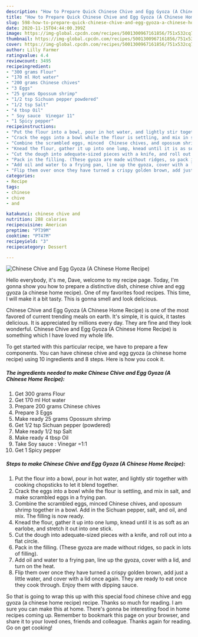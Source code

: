 ```yaml
---
description: "How to Prepare Quick Chinese Chive and Egg Gyoza (A Chinese Home Recipe)"
title: "How to Prepare Quick Chinese Chive and Egg Gyoza (A Chinese Home Recipe)"
slug: 598-how-to-prepare-quick-chinese-chive-and-egg-gyoza-a-chinese-home-recipe
date: 2020-11-15T04:44:00.399Z
image: https://img-global.cpcdn.com/recipes/5001300967161856/751x532cq70/chinese-chive-and-egg-gyoza-a-chinese-home-recipe-recipe-main-photo.jpg
thumbnail: https://img-global.cpcdn.com/recipes/5001300967161856/751x532cq70/chinese-chive-and-egg-gyoza-a-chinese-home-recipe-recipe-main-photo.jpg
cover: https://img-global.cpcdn.com/recipes/5001300967161856/751x532cq70/chinese-chive-and-egg-gyoza-a-chinese-home-recipe-recipe-main-photo.jpg
author: Lilly Farmer
ratingvalue: 4.4
reviewcount: 3495
recipeingredient:
- "300 grams Flour"
- "170 ml Hot water"
- "200 grams Chinese chives"
- "3 Eggs"
- "25 grams Opossum shrimp"
- "1/2 tsp Sichuan pepper powdered"
- "1/2 tsp Salt"
- "4 tbsp Oil"
- " Soy sauce  Vinegar 11"
- "1 Spicy pepper"
recipeinstructions:
- "Put the flour into a bowl, pour in hot water, and lightly stir together with cooking chopsticks to let it blend together."
- "Crack the eggs into a bowl while the flour is settling, and mix in salt, and make scrambled eggs in a frying pan."
- "Combine the scrambled eggs, minced  Chinese chives, and opossum shrimp together in a bowl. Add in the Sichuan pepper, salt, and oil, and mix. The filling is now ready."
- "Knead the flour, gather it up into one lump, knead until it is as soft as an earlobe, and stretch it out into one stick."
- "Cut the dough into adequate-sized pieces with a knife, and roll out into a flat circle."
- "Pack in the filling. (These gyoza are made without ridges, so pack in lots of filling)."
- "Add oil and water to a frying pan, line up the gyoza, cover with a lid, and turn on the heat."
- "Flip them over once they have turned a crispy golden brown, add just a little water, and cover with a lid once again. They are ready to eat once they cook through. Enjoy them with dipping sauce."
categories:
- Recipe
tags:
- chinese
- chive
- and

katakunci: chinese chive and 
nutrition: 288 calories
recipecuisine: American
preptime: "PT39M"
cooktime: "PT47M"
recipeyield: "3"
recipecategory: Dessert

---
```



![Chinese Chive and Egg Gyoza (A Chinese Home Recipe)](https://img-global.cpcdn.com/recipes/5001300967161856/751x532cq70/chinese-chive-and-egg-gyoza-a-chinese-home-recipe-recipe-main-photo.jpg)

Hello everybody, it's me, Dave, welcome to my recipe page. Today, I'm gonna show you how to prepare a distinctive dish, chinese chive and egg gyoza (a chinese home recipe). One of my favorites food recipes. This time, I will make it a bit tasty. This is gonna smell and look delicious.

Chinese Chive and Egg Gyoza (A Chinese Home Recipe) is one of the most favored of current trending meals on earth. It's simple, it is quick, it tastes delicious. It is appreciated by millions every day. They are fine and they look wonderful. Chinese Chive and Egg Gyoza (A Chinese Home Recipe) is something which I have loved my whole life.




To get started with this particular recipe, we have to prepare a few components. You can have chinese chive and egg gyoza (a chinese home recipe) using 10 ingredients and 8 steps. Here is how you cook it.

<!--inarticleads1-->

##### The ingredients needed to make Chinese Chive and Egg Gyoza (A Chinese Home Recipe):

1. Get 300 grams Flour
1. Get 170 ml Hot water
1. Prepare 200 grams Chinese chives
1. Prepare 3 Eggs
1. Make ready 25 grams Opossum shrimp
1. Get 1/2 tsp Sichuan pepper (powdered)
1. Make ready 1/2 tsp Salt
1. Make ready 4 tbsp Oil
1. Take  Soy sauce : Vinegar =1:1
1. Get 1 Spicy pepper




<!--inarticleads2-->

##### Steps to make Chinese Chive and Egg Gyoza (A Chinese Home Recipe):

1. Put the flour into a bowl, pour in hot water, and lightly stir together with cooking chopsticks to let it blend together.
1. Crack the eggs into a bowl while the flour is settling, and mix in salt, and make scrambled eggs in a frying pan.
1. Combine the scrambled eggs, minced  Chinese chives, and opossum shrimp together in a bowl. Add in the Sichuan pepper, salt, and oil, and mix. The filling is now ready.
1. Knead the flour, gather it up into one lump, knead until it is as soft as an earlobe, and stretch it out into one stick.
1. Cut the dough into adequate-sized pieces with a knife, and roll out into a flat circle.
1. Pack in the filling. (These gyoza are made without ridges, so pack in lots of filling).
1. Add oil and water to a frying pan, line up the gyoza, cover with a lid, and turn on the heat.
1. Flip them over once they have turned a crispy golden brown, add just a little water, and cover with a lid once again. They are ready to eat once they cook through. Enjoy them with dipping sauce.




So that is going to wrap this up with this special food chinese chive and egg gyoza (a chinese home recipe) recipe. Thanks so much for reading. I am sure you can make this at home. There's gonna be interesting food in home recipes coming up. Remember to bookmark this page on your browser, and share it to your loved ones, friends and colleague. Thanks again for reading. Go on get cooking!
